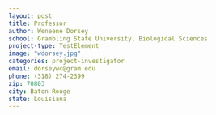 ```yaml
---
layout: post
title: Professor
author: Weneene Dorsey
school: Grambling State University, Biological Sciences
project-type: TestElement
image: "wdorsey.jpg"
categories: project-investigator
email: dorseywc@gram.edu
phone: (318) 274-2399
zip: 70803
city: Baton Rouge
state: Louisiana
---
```

